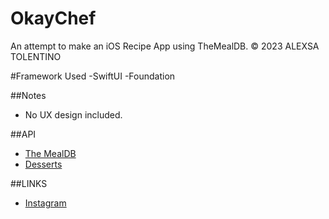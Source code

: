 # OkayChef 
An attempt to make an iOS Recipe App using TheMealDB.
© 2023 ALEXSA TOLENTINO

#Framework Used
-SwiftUI
-Foundation


##Notes
- No UX design included. 

##API
- [The MealDB](https://themealdb.com/api.php)
- [Desserts](https://themealdb.com/api/json/v1/1/filter.php?c=Dessert)

##LINKS
- [Instagram](https://www.instagram.com/alexsorcist/)
